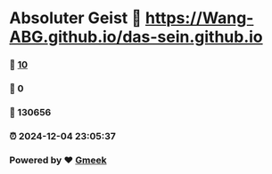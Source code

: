 # Absoluter Geist :link: https://Wang-ABG.github.io/das-sein.github.io 
### :page_facing_up: [10](https://Wang-ABG.github.io/das-sein.github.io/tag.html) 
### :speech_balloon: 0 
### :hibiscus: 130656 
### :alarm_clock: 2024-12-04 23:05:37 
### Powered by :heart: [Gmeek](https://github.com/Meekdai/Gmeek)
